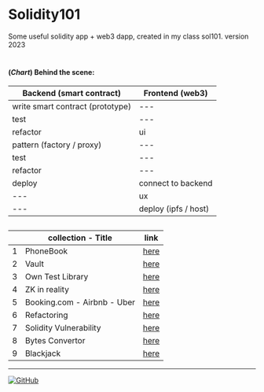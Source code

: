 # Solidity101
Some useful solidity app + web3 dapp, created in my class sol101. version 2023

#

#### (*Chart*) Behind the scene: 

| Backend (smart contract) | Frontend (web3) |
| ---- | ---- |
| write smart contract (prototype) | --- |
| test | --- |
| refactor | ui |
| pattern (factory / proxy) | --- |
| test | --- |
| refactor | --- |
| deploy | connect to backend |
| --- | ux |
| --- | deploy (ipfs / host) |

##

| | collection - Title | link |
| ---- | ---- | ---- |
| 1 | PhoneBook | [here](https://github.com/mosi-sol/Solidity101/tree/main/collection-1) |
| 2 | Vault | [here](https://github.com/mosi-sol/Solidity101/tree/main/collection-2) |
| 3 | Own Test Library | [here](https://github.com/mosi-sol/Solidity101/tree/main/collection-3) |
| 4 | ZK in reality | [here](https://github.com/mosi-sol/Solidity101/tree/main/collection-4) |
| 5 | Booking.com - Airbnb - Uber | [here](https://github.com/mosi-sol/Solidity101/tree/main/collection-5) |
| 6 | Refactoring | [here](https://github.com/mosi-sol/Solidity101/tree/main/collection-6) | 
| 7 | Solidity Vulnerability | [here](https://github.com/mosi-sol/Solidity101/tree/main/collection-7) |
| 8 | Bytes Convertor | [here](https://github.com/mosi-sol/Solidity101/tree/main/collection-8) |
| 9 | Blackjack | [here](https://github.com/mosi-sol/Solidity101/tree/main/collection-9) |

---

<a href="https://github.com/mosi-sol/Solidity101">
<img alt="GitHub" src="https://img.shields.io/github/license/mosi-sol/Solidity101?logoColor=blue&style=flat-square">
</a>
